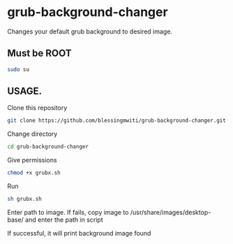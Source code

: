 # grub-background-changer

Changes your default grub background to desired image.

## Must be ROOT
```bash
sudo su
```
## USAGE.

Clone this repository
```bash
git clone https://github.com/blessingmwiti/grub-background-changer.git
```
Change directory
```bash
cd grub-background-changer
```
Give permissions
```bash
chmod +x grubx.sh
```
Run
```bash
sh grubx.sh
```
Enter path to image. If fails, copy image to /usr/share/images/desktop-base/ and enter the path in script

If successful, it will print background image found
